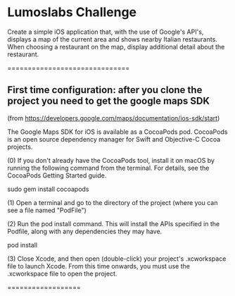 # Lumoslabs Challenge

Create a simple iOS application that, with the use of Google's API's, displays a map of the current area and shows nearby Italian restaurants. 
When choosing a restaurant on the map, display additional detail about the restaurant.

==============================
## First time configuration: after you clone the project you need to get the google maps SDK 
(from https://developers.google.com/maps/documentation/ios-sdk/start)

The Google Maps SDK for iOS is available as a CocoaPods pod. CocoaPods is an open source dependency manager for Swift and Objective-C Cocoa projects.

(0) If you don't already have the CocoaPods tool, install it on macOS by running the following command from the terminal. For details, see the CocoaPods Getting Started guide.

sudo gem install cocoapods

(1) Open a terminal and go to the directory of the project (where you can see a file named "PodFile")

(2) Run the pod install command. This will install the APIs specified in the Podfile, along with any dependencies they may have.

pod install

(3) Close Xcode, and then open (double-click) your project's .xcworkspace file to launch Xcode. From this time onwards, you must use the .xcworkspace file to open the project.

==================

